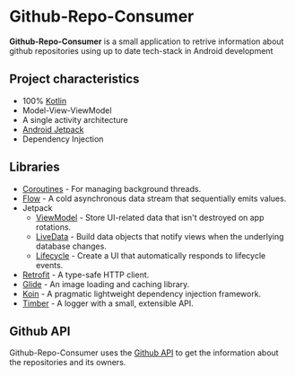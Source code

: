 # Github-Repo-Consumer

**Github-Repo-Consumer** is a small application to retrive information about github repositories using up to date tech-stack in Android development

## Project characteristics

- 100% [Kotlin](https://kotlinlang.org/)
- Model-View-ViewModel
- A single activity architecture
- [Android Jetpack](https://developer.android.com/jetpack)
- Dependency Injection

## Libraries

- [Coroutines](https://kotlinlang.org/docs/reference/coroutines-overview.html) - For managing background threads.
- [Flow](https://kotlin.github.io/kotlinx.coroutines/kotlinx-coroutines-core/kotlinx.coroutines.flow/-flow/) - A cold asynchronous data stream that sequentially emits values.
- Jetpack
  - [ViewModel](https://developer.android.com/topic/libraries/architecture/viewmodel) - Store UI-related data that isn't destroyed on app rotations.
  - [LiveData](https://developer.android.com/topic/libraries/architecture/livedata) - Build data objects that notify views when the underlying database changes.
  - [Lifecycle](https://developer.android.com/topic/libraries/architecture/lifecycle) - Create a UI that automatically responds to lifecycle events.
- [Retrofit](https://square.github.io/retrofit/) - A type-safe HTTP client.
- [Glide](https://bumptech.github.io/glide/) - An image loading and caching library.
- [Koin](https://insert-koin.io/) - A pragmatic lightweight dependency injection framework.
- [Timber](https://github.com/JakeWharton/timber) - A logger with a small, extensible API.


## Github API

Github-Repo-Consumer uses the [Github API](https://docs.github.com/en/rest) to get the information about the repositories and its owners.